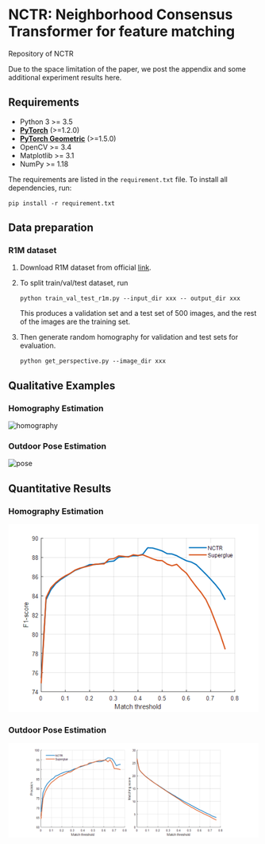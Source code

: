 # NCTR: Neighborhood Consensus Transformer for feature matching
Repository of NCTR

Due to the space limitation of the paper, we post the appendix and some additional experiment results here.

## Requirements
* Python 3 >= 3.5
* **[PyTorch](https://pytorch.org/get-started/locally/)** (>=1.2.0)
* **[PyTorch Geometric](https://github.com/rusty1s/pytorch_geometric)** (>=1.5.0)
* OpenCV >= 3.4 
* Matplotlib >= 3.1
* NumPy >= 1.18

 The requirements are listed in the `requirement.txt` file. To install all dependencies, run:
```
pip install -r requirement.txt
```

## Data preparation
### R1M dataset
1) Download R1M dataset from official [link](http://ptak.felk.cvut.cz/revisitop/revisitop1m/).
2) To split train/val/test dataset, run
    ```
    python train_val_test_r1m.py --input_dir xxx -- output_dir xxx
    ```

    This produces a validation set and a test set of 500 images, and the rest of the images are the training set.
3) Then generate random homography for validation and test sets for evaluation.
    ```
    python get_perspective.py --image_dir xxx
    ```

## Qualitative Examples

### Homography Estimation
![homography](imgs/homo_compare.png)

### Outdoor Pose Estimation
![pose](imgs/pose_compare.png)

## Quantitative Results

### Homography Estimation
![homography](imgs/homo.png)

### Outdoor Pose Estimation
![pose](imgs/pose.png)

